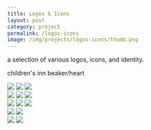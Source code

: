 ```yaml
---
title: Logos & Icons
layout: post
category: project
permalink: /logos-icons
image: /img/projects/logos-icons/thumb.png
---
```


a selection of various logos, icons, and identity. 

children's inn beaker/heart 

<div class='row7'>
	<img src='/img/projects/logos-icons/spacedog.png' class='col4' />
	<img src='/img/projects/logos-icons/camp-imgur-b.png' class='col4' />
	<img src='/img/projects/logos-icons/vgnism-a.png' class='col4' />
</div>

<div class='row7'>
	<img src='/img/projects/logos-icons/ska-revival.png' class='col4' />
	<img src='/img/projects/logos-icons/p4p.png' class='col4' />
	<img src='/img/projects/logos-icons/heart-ladder.png' class='col4' />
</div>

<div class='row7'>
	<img src='/img/projects/logos-icons/camp-imgur-a.png' class='col4' />
	<img src='/img/projects/logos-icons/soon-enough.png' class='col4' />
	<img src='/img/projects/logos-icons/rocket-logo.png' class='col4' />
</div>

<div class='row7'>
	<img src='/img/projects/logos-icons/partners-patch.png' class='col4' />
	<img src='/img/projects/logos-icons/vgnism-b.png' class='col4' />
</div>

<div class='row7'>
	<img src='/img/projects/logos-icons/osm-vote.png' class='col4' />
	<img src='/img/projects/logos-icons/empty-stretch.png' class='col4' />
</div>
